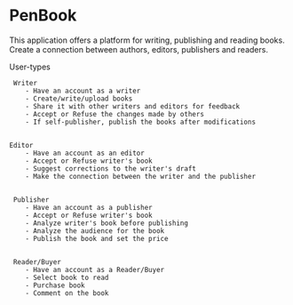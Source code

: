# PenBook
This application offers a platform for writing, publishing and reading books. Create a connection between authors, editors, publishers and readers.

User-types

     Writer
        - Have an account as a writer
        - Create/write/upload books
        - Share it with other writers and editors for feedback
        - Accept or Refuse the changes made by others
        - If self-publisher, publish the books after modifications
        
        
    Editor
        - Have an account as an editor
        - Accept or Refuse writer's book
        - Suggest corrections to the writer's draft
        - Make the connection between the writer and the publisher
    
    
     Publisher
        - Have an account as a publisher
        - Accept or Refuse writer's book
        - Analyze writer's book before publishing
        - Analyze the audience for the book
        - Publish the book and set the price
        
        
     Reader/Buyer
        - Have an account as a Reader/Buyer
        - Select book to read
        - Purchase book
        - Comment on the book

